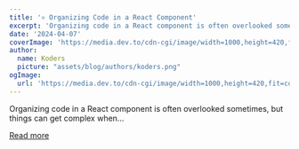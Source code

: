 ```yaml
---
title: '⚛️ Organizing Code in a React Component'
excerpt: 'Organizing code in a React component is often overlooked sometimes, but things can get complex when...'
date: '2024-04-07'
coverImage: 'https://media.dev.to/cdn-cgi/image/width=1000,height=420,fit=cover,gravity=auto,format=auto/https%3A%2F%2Fdev-to-uploads.s3.amazonaws.com%2Fuploads%2Farticles%2F1tto0hijzga79wd2iouh.png'
author:
  name: Koders
  picture: "assets/blog/authors/koders.png"
ogImage:
  url: 'https://media.dev.to/cdn-cgi/image/width=1000,height=420,fit=cover,gravity=auto,format=auto/https%3A%2F%2Fdev-to-uploads.s3.amazonaws.com%2Fuploads%2Farticles%2F1tto0hijzga79wd2iouh.png'
---
```


Organizing code in a React component is often overlooked sometimes, but things can get complex when...

[Read more](https://dev.to/itswillt/organizing-code-in-a-react-component-4coa)
